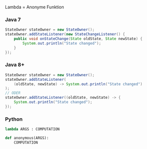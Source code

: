 Lambda = Anonyme Funktion

### Java 7
```java
StateOwner stateOwner = new StateOwner();
stateOwner.addStateListener(new StateChangeListener() {
	public void onStateChange(State oldState, State newState) {
		System.out.println("State changed");
	}
});
```

### Java 8+
```java
StateOwner stateOwner = new StateOwner();
stateOwner.addStateListener(
	(oldState, newState) -> System.out.println("State changed")
);
// ODER
stateOwner.addStateListener((oldState, newState) -> {
	System.out.println("State changed");
});
```

### Python
```python
lambda ARGS : COMPUTATION

def anonymous(ARGS):
	COMPUTATION
```
